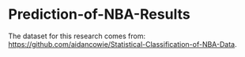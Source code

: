 # Prediction-of-NBA-Results
The dataset for this research comes from: https://github.com/aidancowie/Statistical-Classification-of-NBA-Data.
